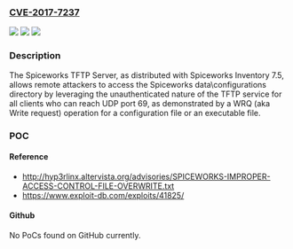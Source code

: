 ### [CVE-2017-7237](https://cve.mitre.org/cgi-bin/cvename.cgi?name=CVE-2017-7237)
![](https://img.shields.io/static/v1?label=Product&message=n%2Fa&color=blue)
![](https://img.shields.io/static/v1?label=Version&message=n%2Fa&color=blue)
![](https://img.shields.io/static/v1?label=Vulnerability&message=n%2Fa&color=brighgreen)

### Description

The Spiceworks TFTP Server, as distributed with Spiceworks Inventory 7.5, allows remote attackers to access the Spiceworks data\configurations directory by leveraging the unauthenticated nature of the TFTP service for all clients who can reach UDP port 69, as demonstrated by a WRQ (aka Write request) operation for a configuration file or an executable file.

### POC

#### Reference
- http://hyp3rlinx.altervista.org/advisories/SPICEWORKS-IMPROPER-ACCESS-CONTROL-FILE-OVERWRITE.txt
- https://www.exploit-db.com/exploits/41825/

#### Github
No PoCs found on GitHub currently.

